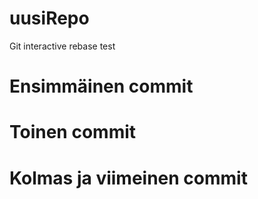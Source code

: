 # uusiRepo
Git interactive rebase test

# Ensimmäinen commit

# Toinen commit

# Kolmas ja viimeinen commit
